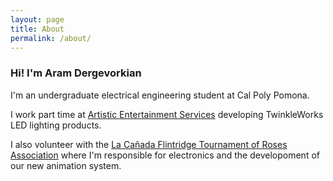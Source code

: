 ```yaml
---
layout: page
title: About
permalink: /about/
---
```


### Hi! I'm Aram Dergevorkian

I'm an undergraduate electrical engineering student at Cal Poly Pomona.

I work part time at <a href="http://www.aescreative.com/" target="_blank">Artistic Entertainment Services</a> developing TwinkleWorks LED lighting products.

I also volunteer with the <a href="https://lcftra.org/home.php" target="_blank">La Cañada Flintridge Tournament of Roses Association</a> where I'm responsible for electronics and the developoment of our new animation system.

